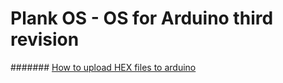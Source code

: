 # Plank OS - OS for Arduino third revision
####### [How to upload HEX files to arduino](https://forum.arduino.cc/t/how-to-upload-hex-files-to-arduino-uno/395332 "Upload hex files")
